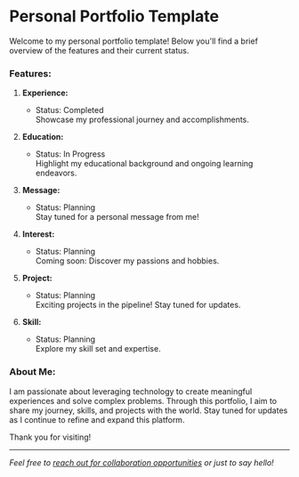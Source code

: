 # Personal Portfolio Template

Welcome to my personal portfolio template! Below you'll find a brief overview of the features and their current status.

### Features:

1. **Experience:**  
   - Status: Completed  
   Showcase my professional journey and accomplishments.

2. **Education:**  
   - Status: In Progress  
   Highlight my educational background and ongoing learning endeavors.

3. **Message:**  
   - Status: Planning  
   Stay tuned for a personal message from me!

4. **Interest:**  
   - Status: Planning  
   Coming soon: Discover my passions and hobbies.

5. **Project:**  
   - Status: Planning  
   Exciting projects in the pipeline! Stay tuned for updates.

6. **Skill:**  
   - Status: Planning  
   Explore my skill set and expertise.

### About Me:

I am passionate about leveraging technology to create meaningful experiences and solve complex problems. Through this portfolio, I aim to share my journey, skills, and projects with the world. Stay tuned for updates as I continue to refine and expand this platform.

Thank you for visiting!

---

*Feel free to [reach out for collaboration opportunities](mailto:skarluajitkas@gmail.com) or just to say hello!*

